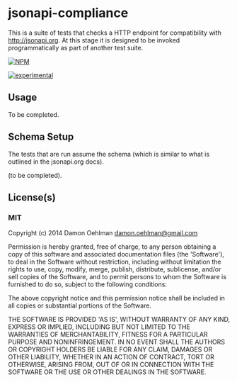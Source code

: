 # jsonapi-compliance

This is a suite of tests that checks a HTTP endpoint for compatibility
with <http://jsonapi.org>.  At this stage it is designed to be invoked
programmatically as part of another test suite.


[![NPM](https://nodei.co/npm/jsonapi-compliance.png)](https://nodei.co/npm/jsonapi-compliance/)

[![experimental](https://img.shields.io/badge/stability-experimental-red.svg)](https://github.com/dominictarr/stability#experimental) 

## Usage

To be completed.

## Schema Setup

The tests that are run assume the schema (which is similar to what is
outlined in the jsonapi.org docs).

(to be completed).

## License(s)

### MIT

Copyright (c) 2014 Damon Oehlman <damon.oehlman@gmail.com>

Permission is hereby granted, free of charge, to any person obtaining
a copy of this software and associated documentation files (the
'Software'), to deal in the Software without restriction, including
without limitation the rights to use, copy, modify, merge, publish,
distribute, sublicense, and/or sell copies of the Software, and to
permit persons to whom the Software is furnished to do so, subject to
the following conditions:

The above copyright notice and this permission notice shall be
included in all copies or substantial portions of the Software.

THE SOFTWARE IS PROVIDED 'AS IS', WITHOUT WARRANTY OF ANY KIND,
EXPRESS OR IMPLIED, INCLUDING BUT NOT LIMITED TO THE WARRANTIES OF
MERCHANTABILITY, FITNESS FOR A PARTICULAR PURPOSE AND NONINFRINGEMENT.
IN NO EVENT SHALL THE AUTHORS OR COPYRIGHT HOLDERS BE LIABLE FOR ANY
CLAIM, DAMAGES OR OTHER LIABILITY, WHETHER IN AN ACTION OF CONTRACT,
TORT OR OTHERWISE, ARISING FROM, OUT OF OR IN CONNECTION WITH THE
SOFTWARE OR THE USE OR OTHER DEALINGS IN THE SOFTWARE.
